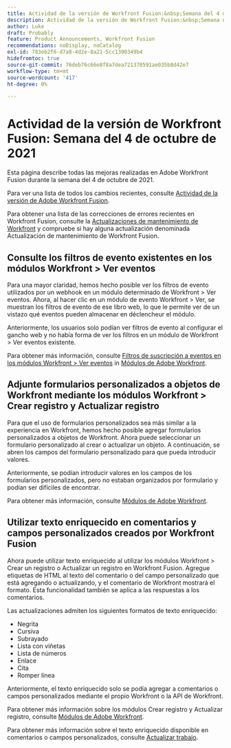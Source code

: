 ```yaml
---
title: Actividad de la versión de Workfront Fusion:&nbsp;Semana del 4 de octubre de 2021
description: Actividad de la versión de Workfront Fusion:&nbsp;Semana del 4 de octubre de 2021
author: Luke
draft: Probably
feature: Product Announcements, Workfront Fusion
recommendations: noDisplay, noCatalog
exl-id: 783eb2f6-d7a8-4d2e-8a21-5cc1390349b4
hidefromtoc: true
source-git-commit: 76deb76c66e8f8a7dea721378591ae035b8d42e7
workflow-type: tm+mt
source-wordcount: '417'
ht-degree: 0%

---
```


# Actividad de la versión de Workfront Fusion: Semana del 4 de octubre de 2021

Esta página describe todas las mejoras realizadas en Adobe Workfront Fusion durante la semana del 4 de octubre de 2021.

Para ver una lista de todos los cambios recientes, consulte [Actividad de la versión de Adobe Workfront Fusion](../../../product-announcements/product-releases/fusion-release-activity/fusion-release-activity.md).

Para obtener una lista de las correcciones de errores recientes en Workfront Fusion, consulte la [Actualizaciones de mantenimiento de Workfront](https://experienceleague.adobe.com/docs/workfront-known-issues/releases/current-updates.html) y compruebe si hay alguna actualización denominada Actualización de mantenimiento de Workfront Fusion.

## Consulte los filtros de evento existentes en los módulos Workfront > Ver eventos

Para una mayor claridad, hemos hecho posible ver los filtros de evento utilizados por un webhook en un módulo determinado de Workfront > Ver eventos. Ahora, al hacer clic en un módulo de evento Workfront > Ver, se muestran los filtros de evento de ese libro web, lo que le permite ver de un vistazo qué eventos pueden almacenar en déclencheur el módulo.

Anteriormente, los usuarios solo podían ver filtros de evento al configurar el gancho web y no había forma de ver los filtros en un módulo de Workfront > Ver eventos existente.

Para obtener más información, consulte [Filtros de suscripción a eventos en los módulos Workfront > Ver eventos](../../../workfront-fusion/apps-and-their-modules/workfront-modules.md#event) in [Módulos de Adobe Workfront](../../../workfront-fusion/apps-and-their-modules/workfront-modules.md).

## Adjunte formularios personalizados a objetos de Workfront mediante los módulos Workfront > Crear registro y Actualizar registro

Para que el uso de formularios personalizados sea más similar a la experiencia en Workfront, hemos hecho posible agregar formularios personalizados a objetos de Workfront. Ahora puede seleccionar un formulario personalizado al crear o actualizar un objeto. A continuación, se abren los campos del formulario personalizado para que pueda introducir valores.

Anteriormente, se podían introducir valores en los campos de los formularios personalizados, pero no estaban organizados por formulario y podían ser difíciles de encontrar.

Para obtener más información, consulte [Módulos de Adobe Workfront](../../../workfront-fusion/apps-and-their-modules/workfront-modules.md).

## Utilizar texto enriquecido en comentarios y campos personalizados creados por Workfront Fusion

Ahora puede utilizar texto enriquecido al utilizar los módulos Workfront > Crear un registro o Actualizar un registro en Workfront Fusion. Agregue etiquetas de HTML al texto del comentario o del campo personalizado que está agregando o actualizando, y el comentario de Workfront mostrará el formato. Esta funcionalidad también se aplica a las respuestas a los comentarios.

Las actualizaciones admiten los siguientes formatos de texto enriquecido:

* Negrita
* Cursiva
* Subrayado
* Lista con viñetas
* Lista de números
* Enlace
* Cita
* Romper línea

Anteriormente, el texto enriquecido solo se podía agregar a comentarios o campos personalizados mediante el propio Workfront o la API de Workfront.

Para obtener más información sobre los módulos Crear registro y Actualizar registro, consulte [Módulos de Adobe Workfront](../../../workfront-fusion/apps-and-their-modules/workfront-modules.md).

Para obtener más información sobre el texto enriquecido disponible en comentarios o campos personalizados, consulte [Actualizar trabajo](../../../workfront-basics/updating-work-items-and-viewing-updates/update-work.md).
